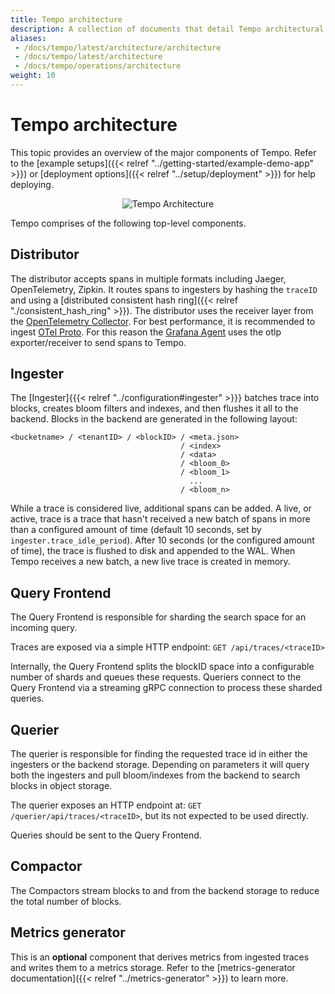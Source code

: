 ```yaml
---
title: Tempo architecture
description: A collection of documents that detail Tempo architectural decisions and operational implications.
aliases:
 - /docs/tempo/latest/architecture/architecture
 - /docs/tempo/latest/architecture
 - /docs/tempo/operations/architecture
weight: 10
---
```


# Tempo architecture

This topic provides an overview of the major components of Tempo. Refer to the [example setups]({{< relref "../getting-started/example-demo-app" >}})
or [deployment options]({{< relref "../setup/deployment" >}}) for help deploying.

<p align="center"><img src="../tempo_arch.png" alt="Tempo Architecture"></p>


Tempo comprises of the following top-level components.

## Distributor

The distributor accepts spans in multiple formats including Jaeger, OpenTelemetry, Zipkin. It routes spans to ingesters by hashing the `traceID` and using a [distributed consistent hash ring]({{< relref "./consistent_hash_ring" >}}).
The distributor uses the receiver layer from the [OpenTelemetry Collector](https://github.com/open-telemetry/opentelemetry-collector).
For best performance, it is recommended to ingest [OTel Proto](https://github.com/open-telemetry/opentelemetry-proto). For this reason
the [Grafana Agent](https://github.com/grafana/agent) uses the otlp exporter/receiver to send spans to Tempo.

## Ingester

The [Ingester]{{{< relref "../configuration#ingester" >}}} batches trace into blocks, creates bloom filters and indexes, and then flushes it all to the backend.
Blocks in the backend are generated in the following layout:

```
<bucketname> / <tenantID> / <blockID> / <meta.json>
                                      / <index>
                                      / <data>
                                      / <bloom_0>
                                      / <bloom_1>
                                        ...
                                      / <bloom_n>
```

While a trace is considered live, additional spans can be added.
A live, or active, trace is a trace that hasn't received a new batch of spans in more than a configured amount of time (default 10 seconds, set by `ingester.trace_idle_period`).
After 10 seconds (or the configured amount of time), the trace is flushed to disk and appended to the WAL.
When Tempo receives a new batch, a new live trace is created in memory.

## Query Frontend

The Query Frontend is responsible for sharding the search space for an incoming query.

Traces are exposed via a simple HTTP endpoint:
`GET /api/traces/<traceID>`

Internally, the Query Frontend splits the blockID space into a configurable number of shards and queues these requests.
Queriers connect to the Query Frontend via a streaming gRPC connection to process these sharded queries.

## Querier

The querier is responsible for finding the requested trace id in either the ingesters or the backend storage. Depending on
parameters it will query both the ingesters and pull bloom/indexes from the backend to search blocks in object
storage.

The querier exposes an HTTP endpoint at:
`GET /querier/api/traces/<traceID>`, but its not expected to be used directly.

Queries should be sent to the Query Frontend.

## Compactor

The Compactors stream blocks to and from the backend storage to reduce the total number of blocks.

## Metrics generator

This is an **optional** component that derives metrics from ingested traces and writes them to a metrics storage. Refer to the [metrics-generator documentation]({{< relref "../metrics-generator" >}}) to learn more.
